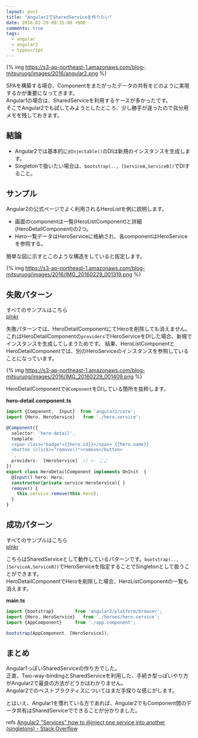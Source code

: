 ```yaml
---
layout: post
title: "Angular2でSharedServiceを作りたい"
date: 2016-02-29 00:35:00 +900
comments: true
tags:
  - angular
  - angular2
  - typescript
---
```


{% img https://s3-ap-northeast-1.amazonaws.com/blog-mitsuruog/images/2016/angular2.png %}

SPAを構築する場合、Componentをまたがったデータの共有をどのように実現するかが重要になってきます。  
Angular1の場合は、SharedServiceを利用するケースが多かったです。  
そこでAngular2でも試してみようとしたところ、少し勝手が違ったので自分用メモを残しておきます。

<!-- more -->

## 結論

- Angular2では基本的に`@Injectable()`のDIは新規のインスタンスを生成します。
- Singletonで扱いたい場合は、`bootstrap(.., [ServiceA,ServiceB])`でDIすること。

## サンプル

Angular2の公式ページでよく利用されるHeroListを例に説明します。

- 画面のcomponentは一覧(HeroListComponent)と詳細(HeroDetailComponent)の2つ。
- Hero一覧データはHeroServiceに格納され、各componentはHeroServiceを参照する。

簡単な図に示すとこのような構造をしていると仮定します。

{% img https://s3-ap-northeast-1.amazonaws.com/blog-mitsuruog/images/2016/IMG_20160229_001319.png %}

## 失敗パターン

すべてのサンプルはこちら  
[plnkr](http://plnkr.co/edit/R1q9vzDa1gHXHBUClu1s?p=preview)

失敗パターンでは、HeroDetailComponentにてHeroを削除しても消えません。  
これはHeroDetailComponentの`providers`でHeroServiceをDIした場合、新規でインスタンスを生成してしまうためです。
結果、HeroListComponentとHeroDetailComponentでは、別のHeroServiceのインスタンスを参照していることになっています。

{% img https://s3-ap-northeast-1.amazonaws.com/blog-mitsuruog/images/2016/IMG_20160229_001409.png %}

HeroDetailComponentで`@Component`をDIしている箇所を抜粋します。

**hero-detail.component.ts**
```ts
import {Component,  Input}  from 'angular2/core';
import {Hero, HeroService}   from './hero.service';

@Component({
  selector: 'hero-detail',
  template: `
  <span class="badge">{{hero.id}}</span> {{hero.name}}
  <button (click)="remove()">remove</button>
  `,
  providers:  [HeroService]  // <- ここ
})
export class HeroDetailComponent implements OnInit  {
  @Input() hero: Hero;
  constructor(private service:HeroService){ }
  remove() {
    this.service.remove(this.hero);
  }
}
```

## 成功パターン

すべてのサンプルはこちら  
[plnkr](http://plnkr.co/edit/iYFMhuldCBqay72eWjay?p=preview)

こちらはSharedServiceとして動作しているパターンです。`bootstrap(.., [ServiceA,ServiceB])`でHeroServiceを指定することでSingletonとして扱うことができます。  
HeroDetailComponentでHeroを削除した場合、HeroListComponentの一覧も消えます。

**main.ts**
```ts
import {bootstrap}        from 'angular2/platform/browser';
import {Hero, HeroService}   from './heroes/hero.service';
import {AppComponent}     from './app.component';

bootstrap(AppComponent, [HeroService]);
```

## まとめ

Angular1っぽいSharedServiceの作り方でした。  
正直、Two-way-bindingとSharedServiceを利用した、手続き型っぽいやり方がAngular2で最良の方法がどうかはわかりません。  
Angular2でのベストプラクティスについてはまだ手探りな感じがします。

とはいえ、Angular1を慣れている方であれば、Angular2でもComponent間のデータ共有はSharedServiceでできることが分かりました。

refs [Angular2 "Services" how to @inject one service into another (singletons) - Stack Overflow](http://stackoverflow.com/questions/33575456/angular2-services-how-to-inject-one-service-into-another-singletons)
